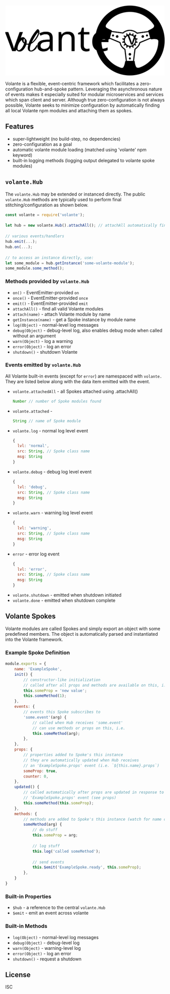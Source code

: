 ![volante](https://raw.githubusercontent.com/msmiley/msmiley.github.io/master/volante-with-text.svg?sanitize=true)

Volante is a flexible, event-centric framework which facilitates a zero-configuration hub-and-spoke pattern. Leveraging the asynchronous nature of events makes it especially suited for modular microservices and services which span client and server. Although true zero-configuration is not always possible, Volante seeks to minimize configuration by automatically finding all local Volante npm modules and attaching them as spokes.

## Features

- super-lightweight (no build-step, no dependencies)
- zero-configuration as a goal
- automatic volante module loading (matched using 'volante' npm keyword)
- built-in logging methods (logging output delegated to volante spoke modules)

## `volante.Hub`

The `volante.Hub` may be extended or instanced directly. The public `volante.Hub` methods are typically used to perform final stitching/configuration as shown below.

```js
const volante = require('volante');

let hub = new volante.Hub().attachAll(); // attachAll automatically finds all local Volante modules

// various events/handlers
hub.emit(...);
hub.on(...);

// to access an instance directly, use:
let some_module = hub.getInstance('some-volante-module');
some_module.some_method();

```

### Methods provided by `volante.Hub`

- `on()` - EventEmitter-provided `on`
- `once()` - EventEmitter-provided `once`
- `emit()` - EventEmitter-provided `emit`
- `attachAll()` - find all valid Volante modules
- `attach(name)` - attach Volante module by name
- `getInstance(name)` - get a Spoke instance by module name
- `log(Object)` - normal-level log messages
- `debug(Object)` - debug-level log, also enables debug mode when called without an argument
- `warn(Object)` - log a warning
- `error(Object)` - log an error
- `shutdown()` - shutdown Volante

### Events emitted by `volante.Hub`

All Volante built-in events (except for `error`) are namespaced with `volante.` They are listed below along with the data item emitted with the event.

- `volante.attachedAll` - all Spokes attached using .attachAll()
  ```js
  Number // number of Spoke modules found
  ```
- `volante.attached` -
  ```js
  String // name of Spoke module
  ```
- `volante.log` - normal log level event
  ```js
  {
    lvl: 'normal',
    src: String, // Spoke class name
    msg: String
  }
  ```
- `volante.debug` - debug log level event
  ```js
  {
    lvl: 'debug',
    src: String, // Spoke class name
    msg: String
  }
  ```
- `volante.warn` - warning log level event
  ```js
  {
    lvl: 'warning',
    src: String, // Spoke class name
    msg: String
  }
  ```
- `error` - error log event
  ```js
  {
    lvl: 'error',
    src: String, // Spoke class name
    msg: String
  }
  ```
- `volante.shutdown` - emitted when shutdown initiated
- `volante.done` - emitted when shutdown complete

## Volante Spokes

Volante modules are called Spokes and simply export an object with some predefined members. The object is automatically parsed and instantiated into the Volante framework.

### Example Spoke Definition

```js
module.exports = {
	name: 'ExampleSpoke',
	init() {
		// constructor-like initialization
		// called after all props and methods are available on this, i.e.
		this.someProp = 'new value';
		this.someMethod(1);
	},
	events: {
		// events this Spoke subscribes to
		'some.event'(arg) {
			// called when Hub receives 'some.event'
			// can use methods or props on this, i.e.
			this.someMethod(arg);
		},
	},
	props: {
		// properties added to Spoke's this instance
		// they are automatically updated when Hub receives
		// an 'ExampleSpoke.props' event (i.e. `${this.name}.props`)
		someProp: true,
		counter: 0,
	},
	updated() {
		// called automatically after props are updated in response to the
		// 'ExampleSpoke.props' event (see props)
		this.someMethod(this.someProp);
	},
	methods: {
		// methods are added to Spoke's this instance (watch for name collisions with props)
		someMethod(arg) {
			// do stuff
			this.someProp = arg;

			// log stuff
			this.log('called someMethod');
			
			// send events
			this.$emit('ExampleSpoke.ready', this.someProp);
		},
	}
}
```

### Built-in Properties
- `$hub` - a reference to the central `volante.Hub`
- `$emit` - emit an event across volante

### Built-in Methods
- `log(Object)` - normal-level log messages
- `debug(Object)` - debug-level log
- `warn(Object)` - warning-level log
- `error(Object)` - log an error
- `shutdown()` - request a shutdown

## License

ISC